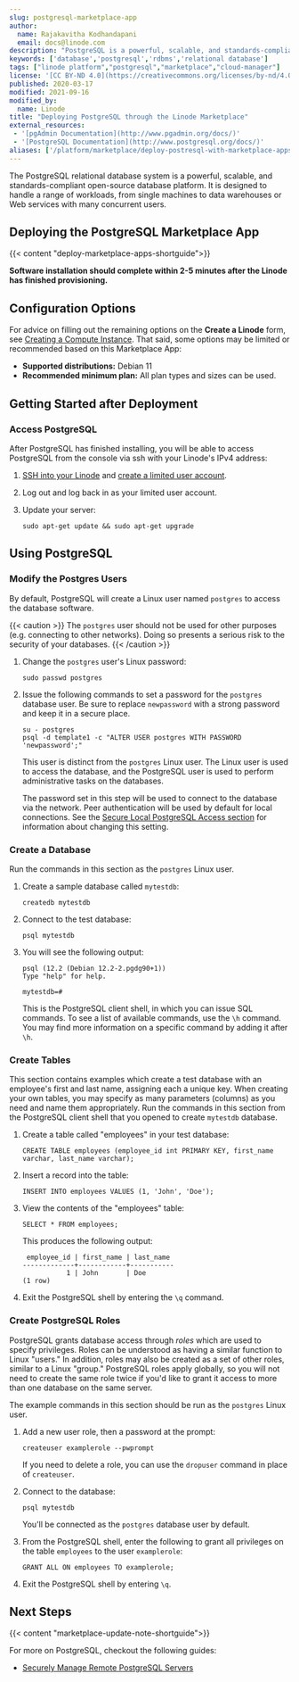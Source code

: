 ```yaml
---
slug: postgresql-marketplace-app
author:
  name: Rajakavitha Kodhandapani
  email: docs@linode.com
description: "PostgreSQL is a powerful, scalable, and standards-compliant open-source database. Here''s how to easily deploy PostgreSQL using Marketplace Apps."
keywords: ['database','postgresql','rdbms','relational database']
tags: ["linode platform","postgresql","marketplace","cloud-manager"]
license: '[CC BY-ND 4.0](https://creativecommons.org/licenses/by-nd/4.0)'
published: 2020-03-17
modified: 2021-09-16
modified_by:
  name: Linode
title: "Deploying PostgreSQL through the Linode Marketplace"
external_resources:
 - '[pgAdmin Documentation](http://www.pgadmin.org/docs/)'
 - '[PostgreSQL Documentation](http://www.postgresql.org/docs/)'
aliases: ['/platform/marketplace/deploy-postresql-with-marketplace-apps/', '/platform/one-click/deploy-postresql-with-one-click-apps/', '/guides/deploy-postresql-with-one-click-apps/','/guides/deploy-postresql-with-marketplace-apps/']
---
```


The PostgreSQL relational database system is a powerful, scalable, and standards-compliant open-source database platform. It is designed to handle a range of workloads, from single machines to data warehouses or Web services with many concurrent users.

## Deploying the PostgreSQL Marketplace App

{{< content "deploy-marketplace-apps-shortguide">}}

**Software installation should complete within 2-5 minutes after the Linode has finished provisioning.**

## Configuration Options

For advice on filling out the remaining options on the **Create a Linode** form, see [Creating a Compute Instance](/docs/guides/creating-a-compute-instance/). That said, some options may be limited or recommended based on this Marketplace App:

- **Supported distributions:** Debian 11
- **Recommended minimum plan:** All plan types and sizes can be used.

## Getting Started after Deployment

### Access PostgreSQL

After PostgreSQL has finished installing, you will be able to access PostgreSQL from the console via ssh with your Linode's IPv4 address:

1.  [SSH into your Linode](/docs/guides/set-up-and-secure/#connect-to-the-instance) and [create a limited user account](/docs/guides/set-up-and-secure/#add-a-limited-user-account).

1.  Log out and log back in as your limited user account.

1.  Update your server:

        sudo apt-get update && sudo apt-get upgrade

## Using PostgreSQL

### Modify the Postgres Users

By default, PostgreSQL will create a Linux user named `postgres` to access the database software.

{{< caution >}}
The `postgres` user should not be used for other purposes (e.g. connecting to other networks). Doing so presents a serious risk to the security of your databases.
{{< /caution >}}

1.  Change the `postgres` user's Linux password:

        sudo passwd postgres

2.  Issue the following commands to set a password for the `postgres` database user. Be sure to replace `newpassword` with a strong password and keep it in a secure place.

        su - postgres
        psql -d template1 -c "ALTER USER postgres WITH PASSWORD 'newpassword';"

    This user is distinct from the `postgres` Linux user. The Linux user is used to access the database, and the PostgreSQL user is used to perform administrative tasks on the databases.

    The password set in this step will be used to connect to the database via the network. Peer authentication will be used by default for local connections. See the [Secure Local PostgreSQL Access section](#secure-local-postgresql-access) for information about changing this setting.

### Create a Database

Run the commands in this section as the `postgres` Linux user.

1.  Create a sample database called `mytestdb`:

        createdb mytestdb

2.  Connect to the test database:

        psql mytestdb

3.  You will see the following output:

        psql (12.2 (Debian 12.2-2.pgdg90+1))
        Type "help" for help.

        mytestdb=#

    This is the PostgreSQL client shell, in which you can issue SQL commands. To see a list of available commands, use the `\h` command. You may find more information on a specific command by adding it after `\h`.

### Create Tables

This section contains examples which create a test database with an employee's first and last name, assigning each a unique key. When creating your own tables, you may specify as many parameters (columns) as you need and name them appropriately. Run the commands in this section from the PostgreSQL client shell that you opened to create `mytestdb` database.

1.  Create a table called "employees" in your test database:

        CREATE TABLE employees (employee_id int PRIMARY KEY, first_name varchar, last_name varchar);

2.  Insert a record into the table:

        INSERT INTO employees VALUES (1, 'John', 'Doe');

3.  View the contents of the "employees" table:

        SELECT * FROM employees;

    This produces the following output:

         employee_id | first_name | last_name
        -------------+------------+-----------
                   1 | John       | Doe
        (1 row)

4.  Exit the PostgreSQL shell by entering the `\q` command.

### Create PostgreSQL Roles

PostgreSQL grants database access through *roles* which are used to specify privileges. Roles can be understood as having a similar function to Linux "users." In addition, roles may also be created as a set of other roles, similar to a Linux "group." PostgreSQL roles apply globally, so you will not need to create the same role twice if you'd like to grant it access to more than one database on the same server.

The example commands in this section should be run as the `postgres` Linux user.

1.  Add a new user role, then a password at the prompt:

        createuser examplerole --pwprompt

    If you need to delete a role, you can use the `dropuser` command in place of `createuser`.

2.  Connect to the database:

        psql mytestdb

    You'll be connected as the `postgres` database user by default.

3.  From the PostgreSQL shell, enter the following to grant all privileges on the table `employees` to the user `examplerole`:

        GRANT ALL ON employees TO examplerole;

4.  Exit the PostgreSQL shell by entering `\q`.

## Next Steps

{{< content "marketplace-update-note-shortguide">}}

For more on PostgreSQL, checkout the following guides:

- [Securely Manage Remote PostgreSQL Servers](/docs/databases/postgresql/securely-manage-remote-postgresql-servers-with-pgadmin-on-macos-x/)
